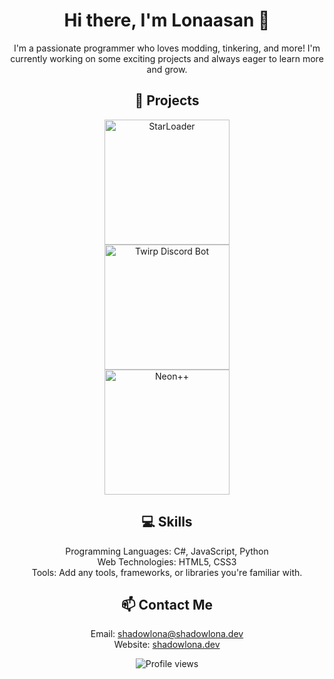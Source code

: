 <h1 align="center">Hi there, I'm Lonaasan 👋</h1>

<p align="center">I'm a passionate programmer who loves modding, tinkering, and more! I'm currently working on some exciting projects and always eager to learn more and grow.</p>

<h2 align="center">🚀 Projects</h2>

<div align="center">
  <a href="https://github.com/Starbound-Neon/StarLoader">
    <img src="https://shadowlona.dev/assets/starloader.png" alt="StarLoader" width="200" height="200" style="display:block; margin:auto; max-width:100%; max-height:100%;">
  </a>
    <a href="https://twirp.api.thecorner.cc/api/">
    <img src="https://cdn.discordapp.com/attachments/1128628285799157760/1130791451803005019/isfPcdB.png" alt="Twirp Discord Bot" height="200" style="display:block; margin:auto; max-width:100%; max-height:100%;">
  </a>
  <a href="https://github.com/Starbound-Neon/Neon">
    <img src="https://shadowlona.dev/assets/neon.png" alt="Neon++" width="200" height="200" style="display:block; margin:auto; max-width:100%; max-height:100%;">
  </a>
</div>

<h2 align="center">💻 Skills</h2>

<p align="center">
  Programming Languages: C#, JavaScript, Python<br>
  Web Technologies: HTML5, CSS3<br>
  Tools: Add any tools, frameworks, or libraries you're familiar with.
</p>

<h2 align="center">📫 Contact Me</h2>

<p align="center">
  Email: <a href="mailto:shadowlona@shadowlona.dev">shadowlona@shadowlona.dev</a><br>
  Website: <a href="https://shadowlona.dev">shadowlona.dev</a>
</p>

<p align="center">
  <img src="https://komarev.com/ghpvc/?username=lonaasan&label=Profile%20views&color=0e75b6&style=flat" alt="Profile views">
</p>
